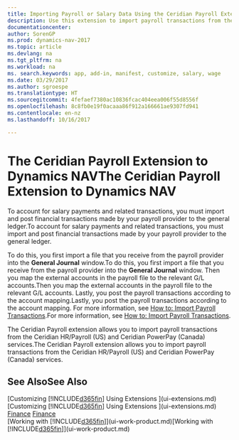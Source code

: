 ```yaml
---
title: Importing Payroll or Salary Data Using the Ceridian Payroll Extension
description: Use this extension to import payroll transactions from the Ceridian HR/Payroll (US) and Ceridian PowerPay (Canada) services.
documentationcenter: 
author: SorenGP
ms.prod: dynamics-nav-2017
ms.topic: article
ms.devlang: na
ms.tgt_pltfrm: na
ms.workload: na
ms. search.keywords: app, add-in, manifest, customize, salary, wage
ms.date: 03/29/2017
ms.author: sgroespe
ms.translationtype: HT
ms.sourcegitcommit: 4fefaef7380ac10836fcac404eea006f55d8556f
ms.openlocfilehash: 8c8fb0e19f0acaaa86f912a166661ae9307fd941
ms.contentlocale: en-nz
ms.lasthandoff: 10/16/2017

---
```

# <a name="the-ceridian-payroll-extension-to-dynamics-nav"></a><span data-ttu-id="34426-103">The Ceridian Payroll Extension to Dynamics NAV</span><span class="sxs-lookup"><span data-stu-id="34426-103">The Ceridian Payroll Extension to Dynamics NAV</span></span>
<span data-ttu-id="34426-104">To account for salary payments and related transactions, you must import and post financial transactions made by your payroll provider to the general ledger.</span><span class="sxs-lookup"><span data-stu-id="34426-104">To account for salary payments and related transactions, you must import and post financial transactions made by your payroll provider to the general ledger.</span></span>

<span data-ttu-id="34426-105">To do this, you first import a file that you receive from the payroll provider into the **General Journal** window.</span><span class="sxs-lookup"><span data-stu-id="34426-105">To do this, you first import a file that you receive from the payroll provider into the **General Journal** window.</span></span> <span data-ttu-id="34426-106">Then you map the external accounts in the payroll file to the relevant G/L accounts.</span><span class="sxs-lookup"><span data-stu-id="34426-106">Then you map the external accounts in the payroll file to the relevant G/L accounts.</span></span> <span data-ttu-id="34426-107">Lastly, you post the payroll transactions according to the account mapping.</span><span class="sxs-lookup"><span data-stu-id="34426-107">Lastly, you post the payroll transactions according to the account mapping.</span></span> <span data-ttu-id="34426-108">For more information, see [How to: Import Payroll Transactions](finance-how-import-payroll-transactions.md).</span><span class="sxs-lookup"><span data-stu-id="34426-108">For more information, see [How to: Import Payroll Transactions](finance-how-import-payroll-transactions.md).</span></span>

<span data-ttu-id="34426-109">The Ceridian Payroll extension allows you to import payroll transactions from the Ceridian HR/Payroll (US) and Ceridian PowerPay (Canada) services.</span><span class="sxs-lookup"><span data-stu-id="34426-109">The Ceridian Payroll extension allows you to import payroll transactions from the Ceridian HR/Payroll (US) and Ceridian PowerPay (Canada) services.</span></span>

## <a name="see-also"></a><span data-ttu-id="34426-110">See Also</span><span class="sxs-lookup"><span data-stu-id="34426-110">See Also</span></span>
<span data-ttu-id="34426-111">[Customizing [!INCLUDE[d365fin](includes/d365fin_md.md)] Using Extensions ](ui-extensions.md)  </span><span class="sxs-lookup"><span data-stu-id="34426-111">[Customizing [!INCLUDE[d365fin](includes/d365fin_md.md)] Using Extensions ](ui-extensions.md)  </span></span>  
<span data-ttu-id="34426-112">[Finance](finance.md)  </span><span class="sxs-lookup"><span data-stu-id="34426-112">[Finance](finance.md)  </span></span>  
<span data-ttu-id="34426-113">[Working with [!INCLUDE[d365fin](includes/d365fin_md.md)]](ui-work-product.md)</span><span class="sxs-lookup"><span data-stu-id="34426-113">[Working with [!INCLUDE[d365fin](includes/d365fin_md.md)]](ui-work-product.md)</span></span>

